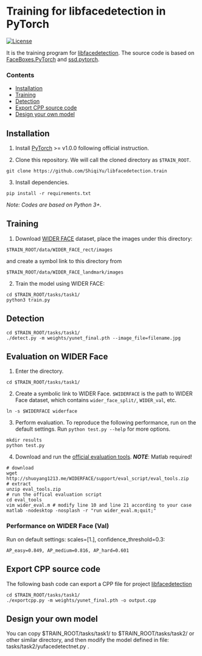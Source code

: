 # Training for libfacedetection in PyTorch

[![License](https://img.shields.io/badge/license-BSD-blue.svg)](LICENSE)

It is the training program for [libfacedetection](https://github.com/ShiqiYu/libfacedetection). The source code is based on [FaceBoxes.PyTorch](https://github.com/sfzhang15/FaceBoxes.PyTorch) and [ssd.pytorch](https://github.com/amdegroot/ssd.pytorch).


### Contents
- [Installation](#installation)
- [Training](#training)
- [Detection](#detection)
- [Export CPP source code](#export-cpp-source-code)
- [Design your own model](#design-your-own-model)

## Installation
1. Install [PyTorch](https://pytorch.org/) >= v1.0.0 following official instruction.

2. Clone this repository. We will call the cloned directory as `$TRAIN_ROOT`.
```Shell
git clone https://github.com/ShiqiYu/libfacedetection.train
```

3. Install dependencies.
```shell
pip install -r requirements.txt
```

_Note: Codes are based on Python 3+._

## Training
1. Download [WIDER FACE](http://mmlab.ie.cuhk.edu.hk/projects/WIDERFace/index.html) dataset, place the images under this directory:
  ```Shell
  $TRAIN_ROOT/data/WIDER_FACE_rect/images
  ```
  and create a symbol link to this directory from  
  ```Shell
  $TRAIN_ROOT/data/WIDER_FACE_landmark/images
  ```
2. Train the model using WIDER FACE:
  ```Shell
  cd $TRAIN_ROOT/tasks/task1/
  python3 train.py
  ```

## Detection
```Shell
cd $TRAIN_ROOT/tasks/task1/
./detect.py -m weights/yunet_final.pth --image_file=filename.jpg
```

## Evaluation on WIDER Face
1. Enter the directory.
```shell
cd $TRAIN_ROOT/tasks/task1/
```

2. Create a symbolic link to WIDER Face. `$WIDERFACE` is the path to WIDER Face dataset, which contains `wider_face_split/`, `WIDER_val`, etc.
```shell
ln -s $WIDERFACE widerface
```

3. Perform evaluation. To reproduce the following performance, run on the default settings. Run `python test.py --help` for more options.
```shell
mkdir results
python test.py
```

4. Download and run the [official evaluation tools](http://shuoyang1213.me/WIDERFACE/support/eval_script/eval_tools.zip). ***NOTE***: Matlab required!
```shell
# download
wget http://shuoyang1213.me/WIDERFACE/support/eval_script/eval_tools.zip
# extract
unzip eval_tools.zip
# run the offical evaluation script
cd eval_tools
vim wider_eval.m # modify line 10 and line 21 according to your case
matlab -nodesktop -nosplash -r "run wider_eval.m;quit;"
```

### Performance on WIDER Face (Val)
Run on default settings: scales=[1.], confidence_threshold=0.3:
```
AP_easy=0.849, AP_medium=0.816, AP_hard=0.601
```

## Export CPP source code
The following bash code can export a CPP file for project [libfacedetection](https://github.com/ShiqiYu/libfacedetection)
```Shell
cd $TRAIN_ROOT/tasks/task1/
./exportcpp.py -m weights/yunet_final.pth -o output.cpp
```
## Design your own model
You can copy $TRAIN_ROOT/tasks/task1/ to $TRAIN_ROOT/tasks/task2/ or other similar directory, and then modify the model defined in file: tasks/task2/yufacedetectnet.py .

